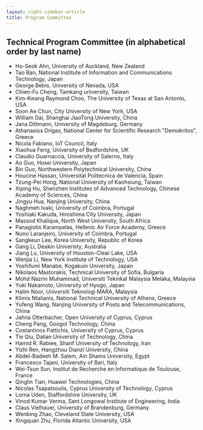 ```yaml
---
layout: right-sidebar-article
title: Program Committee
---
```


## Technical Program Committee (in alphabetical order by last name)

- Ho-Seok Ahn, University of Auckland, New Zealand
- Tao Ban, National Institute of Information and Communications Technology, Japan
- George Bebis, University of Nevada, USA
- Chien-Fu Cheng, Tamkang university, Taiwan
- Kim-Kwang Raymond Choo, The University of Texas at San Antonio, USA
- Soon Ae Chun, City University of New York, USA  
- William Dai, Shanghai JiaoTong University, China
- Jana Dittmann, University of Magdeburg, Germany
- Athanasios Drigas, National Center for Scientific Research "Demokritos", Greece
- Nicola Fabiano, IoT Council, Italy
- Xiaohua Feng, University of Bedfordshire, UK
- Claudio Guarnaccia, University of Salerno, Italy
- Ao Guo, Hosei University, Japan
- Bin Guo, Northwestern Polytechnical University, China
- Houcine Hassan, Universitat Politecnica de Valencia, Spain
- Tzung-Pei Hong, National University of Kaohsiung, Taiwan
- Xiping Hu, Shenzhen Institutes of Advanced Technology, Chinese Academy of Sciences, China   
- Jingyu Hua, Nanjing University, China
- Naghmeh Ivaki, University of Coimbra, Portugal
- Yoshiaki Kakuda, Hiroshima City University, Japan
- Massod Khalique, North West University, South Africa
- Panagiotis Karampelas, Hellenic Air Force Academy, Greece  
- Nuno Laranjeiro, University of Coimbra, Portugal
- Sangkeun Lee, Korea University, Republic of Korea
- Gang Li, Deakin Univeristy, Australia
- Jiang Lu, University of Houston-Clear Lake, USA
- Wenjia Li, New York Institute of Technology, USA
- Yoshifumi Manabe, Kogakuin University, Japan
- Nikolaos Mastorakis, Technical University of Sofia, Bulgaria
- Mohd Nazrin Muhammad, Universiti Teknikal Malaysia Melaka, Malaysia
- Yuki Nakamoto, University of Hyogo, Japan
- Halim Noor, Universiti Teknologi MARA, Malaysia
- Klimis Ntalianis, National Technical University of Athens, Greece
- Yufeng Wang, Nanjing University of Posts and Telecommunications, China  
- Jahna Otterbacher, Open University of Cyprus, Cyprus
- Cheng Pang, Googol Technology, China
- Costantinos Pattichis, University of Cyprus, Cyprus
- Tie Qiu, Dalian University of Technology, China
- Hamid R. Rabiee, Sharif University of Technology, Iran
- Yizhi Ren, Hangzhou Dianzi University, China
- Abdel-Badeeh M. Salem, Ain Shams University, Egypt
- Francesco Tajani, University of Bari, Italy
- Wei-Tsun Sun, Institut de Recherche en Informatique de Toulouse, France
- Qinglin Tian, Huawei Technologies, China
- Nicolas Tsapatsoulis, Cyprus University of Technology, Cyprus
- Lorna Uden, Staffordshire University, UK
- Vinod Kumar Verma, Sant Longowal Institute of Engineering, India
- Claus Vielhauer, University of Brandenburg, Germany
- Wenbing Zhao, Cleveland State University, USA
- Xingquan Zhu, Florida Atlantic University, USA
